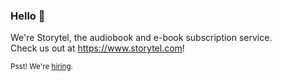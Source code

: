 ### Hello :wave:

We're Storytel, the audiobook and e-book subscription service.<br />
Check us out at https://www.storytel.com!

<sub>Psst! We're [hiring](https://jobs.storytel.com).</sub>

